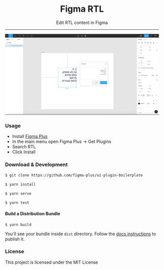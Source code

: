<h1 align="center"> Figma RTL </h1>

<p align="center"> Edit RTL content in Figma </p>

<hr/>

<img src="https://raw.githubusercontent.com/iddan/figma-rtl/603120416a31b6d8a7cc577333d1aa00f7df2122/screenshot.png" />

<h3> Usage </h3>

- Install [Figma Plus](figmaplus.com)
- In the main menu open Figma Plus -> Get Plugins
- Search RTL
- Click Install

<h3> Download & Development </h3>

```shell
$ git clone https://github.com/figma-plus/ui-plugin-boilerplate
```

```shell
$ yarn install
```

```shell
$ yarn serve
```

```shell
$ yarn test
```

<h4> Build a Distribution Bundle </h4>

```shell
$ yarn build
```

You'll see your bundle inside `dist` directory.
Follow the <a href="https://docs.figmaplus.com/#/developerGuide/publish">docs instructions</a> to publish it.

<h3>License</h3>

This project is licensed under the MIT License
